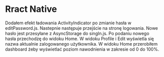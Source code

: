 # Rract Native

Dodałem efekt ładowania ActivityIndicator po zmianie hasła w editPassword.js. Nastepnie
następuje  przejście na stronę logowania. Nowe hasło jest przesyłane z AsyncStorage do singIn.js. Po podaniu nowego hasła przechodzę do widoku Home. W widoku Profile i Edit wyświetla się nazwa aktualnie zalogowanego użytkownika. 
W  widoku Home przerobiłem dashboard żeby wyświetlać poziom nawodnienia w zakresie od 0 do 100%.
